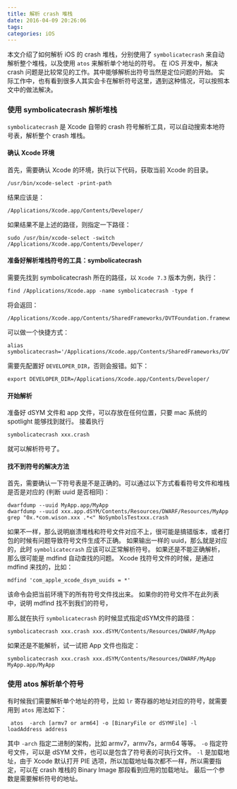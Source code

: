 ```yaml
---
title: 解析 crash 堆栈
date: 2016-04-09 20:26:06
tags:
categories: iOS
---
```


本文介绍了如何解析 iOS 的 crash 堆栈，分别使用了 `symbolicatecrash` 来自动解析整个堆栈，以及使用 `atos` 来解析单个地址的符号。
在 iOS 开发中，解决 crash 问题是比较常见的工作。其中能够解析出符号当然是定位问题的开始。
实际工作中，也有看到很多人其实会卡在解析符号这里，遇到这种情况，可以按照本文中的做法解决。
<!-- more -->

### 使用 symbolicatecrash 解析堆栈

`symbolicatecrash` 是 Xcode 自带的 crash 符号解析工具，可以自动搜索本地符号表，解析整个 crash 堆栈。

#### 确认 Xcode 环境

首先，需要确认 Xcode 的环境，执行以下代码，获取当前 Xcode 的目录。

```
/usr/bin/xcode-select -print-path
```

结果应该是：

```
/Applications/Xcode.app/Contents/Developer/
```

如果结果不是上述的路径，则指定一下路径：

```
sudo /usr/bin/xcode-select -switch /Applications/Xcode.app/Contents/Developer/
```

#### 准备好解析堆栈符号的工具：symbolicatecrash

需要先找到 symbolicatecrash 所在的路径，以 `Xcode 7.3` 版本为例，执行：

```
find /Applications/Xcode.app -name symbolicatecrash -type f
```

将会返回：

```
/Applications/Xcode.app/Contents/SharedFrameworks/DVTFoundation.framework/Versions/A/Resources/symbolicatecrash
```

可以做一个快捷方式：

```
alias symbolicatecrash='/Applications/Xcode.app/Contents/SharedFrameworks/DVTFoundation.framework/Versions/A/Resources/symbolicatecrash'
```

需要先配置好 `DEVELOPER_DIR`，否则会报错。如下：

```
export DEVELOPER_DIR=/Applications/Xcode.app/Contents/Developer/
```

#### 开始解析
准备好 dSYM 文件和 app 文件，可以存放在任何位置，只要 mac 系统的 spotlight 能够找到就行。
接着执行
```
symbolicatecrash xxx.crash
```

就可以解析符号了。

#### 找不到符号的解决方法

首先，需要确认一下符号表是不是正确的。可以通过以下方式看看符号文件和堆栈是否是对应的 (判断 uuid 是否相同)：
```
dwarfdump --uuid MyApp.app/MyApp
dwarfdump --uuid xxx.app.dSYM/Contents/Resources/DWARF/Resources/MyApp
grep "0x.*com.wison.xxx .*<" NoSymbolsTestxxx.crash
```
如果不一样，那么说明崩溃堆栈和符号文件对应不上，很可能是搞错版本，或者打包的时候有问题导致符号文件生成不正确。
如果输出一样的 uuid，那么就是对应的，此时 `symbolicatecrash` 应该可以正常解析符号。
如果还是不能正确解析，那么很可能是 mdfind 自动查找的问题。
Xcode 找符号文件的时候，是通过 mdfind 来找的，比如：

```
mdfind 'com_apple_xcode_dsym_uuids = *'
```

该命令会把当前环境下的所有符号文件找出来。
如果你的符号文件不在此列表中，说明 mdfind 找不到我们的符号，

那么就在执行 `symbolicatecrash` 的时候显式指定dSYM文件的路径：

```
symbolicatecrash xxx.crash xxx.dSYM/Contents/Resources/DWARF/MyApp  
```
如果还是不能解析，试一试把 App 文件也指定：

```
symbolicatecrash xxx.crash xxx.dSYM/Contents/Resources/DWARF/MyApp MyApp.app/MyApp
```

### 使用 atos 解析单个符号

有时候我们需要解析单个地址的符号，比如 `lr` 寄存器的地址对应的符号，就需要用到 `atos`
用法如下：
```
 atos  -arch [armv7 or arm64] -o [BinaryFile or dSYMFile] -l loadAddress address
```
其中
`-arch` 指定二进制的架构，比如 armv7，armv7s，arm64 等等。
`-o` 指定符号文件，可以是 dSYM 文件，也可以是包含了符号表的可执行文件。
`-l` 是加载地址，由于 Xcode 默认打开 PIE 选项，所以加载地址每次都不一样，所以需要指定，可以在 crash 堆栈的 Binary Image 那段看到应用的加载地址。
最后一个参数是需要解析符号的地址。
